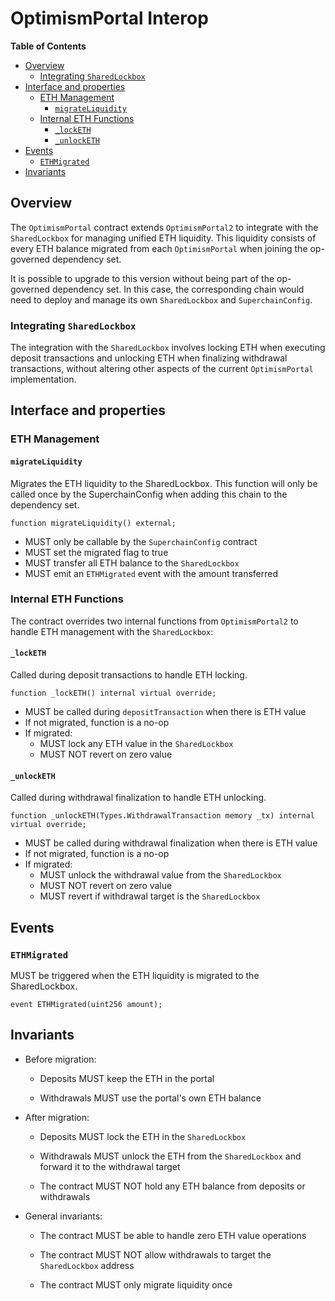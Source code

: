 # OptimismPortal Interop

<!-- START doctoc generated TOC please keep comment here to allow auto update -->
<!-- DON'T EDIT THIS SECTION, INSTEAD RE-RUN doctoc TO UPDATE -->
**Table of Contents**

- [Overview](#overview)
  - [Integrating `SharedLockbox`](#integrating-sharedlockbox)
- [Interface and properties](#interface-and-properties)
  - [ETH Management](#eth-management)
    - [`migrateLiquidity`](#migrateliquidity)
  - [Internal ETH Functions](#internal-eth-functions)
    - [`_lockETH`](#_locketh)
    - [`_unlockETH`](#_unlocketh)
- [Events](#events)
  - [`ETHMigrated`](#ethmigrated)
- [Invariants](#invariants)

<!-- END doctoc generated TOC please keep comment here to allow auto update -->

## Overview

The `OptimismPortal` contract extends `OptimismPortal2` to integrate with the `SharedLockbox`
for managing unified ETH liquidity.
This liquidity consists of every ETH balance migrated from each `OptimismPortal` when joining
the op-governed dependency set.

It is possible to upgrade to this version without being part of the op-governed dependency set. In this case,
the corresponding chain would need to deploy and manage its own `SharedLockbox` and `SuperchainConfig`.

### Integrating `SharedLockbox`

The integration with the `SharedLockbox` involves locking ETH when executing deposit transactions and unlocking ETH
when finalizing withdrawal transactions, without altering other aspects of the current `OptimismPortal` implementation.

## Interface and properties

### ETH Management

#### `migrateLiquidity`

Migrates the ETH liquidity to the SharedLockbox. This function will only be called once by the
SuperchainConfig when adding this chain to the dependency set.

```solidity
function migrateLiquidity() external;
```

- MUST only be callable by the `SuperchainConfig` contract
- MUST set the migrated flag to true
- MUST transfer all ETH balance to the `SharedLockbox`
- MUST emit an `ETHMigrated` event with the amount transferred

### Internal ETH Functions

The contract overrides two internal functions from `OptimismPortal2` to handle ETH management with the `SharedLockbox`:

#### `_lockETH`

Called during deposit transactions to handle ETH locking.

```solidity
function _lockETH() internal virtual override;
```

- MUST be called during `depositTransaction` when there is ETH value
- If not migrated, function is a no-op
- If migrated:
  - MUST lock any ETH value in the `SharedLockbox`
  - MUST NOT revert on zero value

#### `_unlockETH`

Called during withdrawal finalization to handle ETH unlocking.

```solidity
function _unlockETH(Types.WithdrawalTransaction memory _tx) internal virtual override;
```

- MUST be called during withdrawal finalization when there is ETH value
- If not migrated, function is a no-op
- If migrated:
  - MUST unlock the withdrawal value from the `SharedLockbox`
  - MUST NOT revert on zero value
  - MUST revert if withdrawal target is the `SharedLockbox`

## Events

### `ETHMigrated`

MUST be triggered when the ETH liquidity is migrated to the SharedLockbox.

```solidity
event ETHMigrated(uint256 amount);
```

## Invariants

- Before migration:

  - Deposits MUST keep the ETH in the portal

  - Withdrawals MUST use the portal's own ETH balance

- After migration:

  - Deposits MUST lock the ETH in the `SharedLockbox`

  - Withdrawals MUST unlock the ETH from the `SharedLockbox` and forward it to the withdrawal target

  - The contract MUST NOT hold any ETH balance from deposits or withdrawals

- General invariants:

  - The contract MUST be able to handle zero ETH value operations

  - The contract MUST NOT allow withdrawals to target the `SharedLockbox` address

  - The contract MUST only migrate liquidity once
